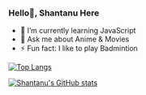 ### Hello👋, Shantanu Here

<!--
**AlsoShantanuBorkar/AlsoShantanuBorkar** is a ✨ _special_ ✨ repository because its `README.md` (this file) appears on your GitHub profile.

Here are some ideas to get you started:
-->

- 🌱 I’m currently learning JavaScript
- 💬 Ask me about Anime & Movies
- ⚡ Fun fact: I like to play Badmintion

[![Top Langs](https://github-readme-stats.vercel.app/api/top-langs/?username=AlsoShantanuBorkar)](https://github.com/AlsoShantanuBorkar)

[![Shantanu's GitHub stats](https://github-readme-stats.vercel.app/api?username=AlsoShantanuBorkar)](https://github.com/AlsoShantanuBorkar/)
